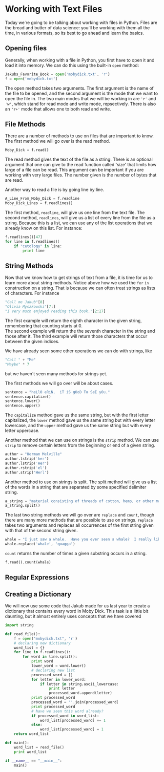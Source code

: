# Working with Text Files
Today we're going to be talking about working with files in Python. Files are the bread and butter of data science: you'll be working with them all the time, in various formats, so its best to go ahead and learn the basics. 

## Opening files
Generally, when working with a file in Python, you first have to open it and load it into memory. We can do this using the built-in `open` method:

```python
Jakubs_Favorite_Book = open('mobydick.txt', 'r')
f = open('mobydick.txt')
```
The open method takes two arguments.  The first argument is the name of the file to be opened, and the second argument is the mode
 that we want to open the file in.  The two main modes that we will be working in are `'r'` and `'w'`, which stand for read mode 
and write mode, repsectively. There is also an `'r+'` mode that allows one to both read and write. 

## File Methods
There are a number of methods to use on files that are important to know.  The first method we will go over is the read method.

```python
Moby_Dick = f.read()
```
The read method gives the text of the file as a string.  There is an optional argument that one can give to the read function
called 'size' that limits how large of a file can be read.  This argument can be important if you are working with very large files.
The number given is the number of bytes that are read.

Another way to read a file is by going line by line.  

```python
A_Line_From_Moby_Dick = f.readline
Moby_Dick_Lines = f.readlines()
```
The first method, `readline`, will give us one line from the text file.  The second method, `readlines`, will give us a
list of every line from the file as a string.  Because this is a list, we can use any of the list operations that we already know
on this list.  For instance:

```python
f.readlines()[47]
for line in f.readlines()
	if "cetology" in line:
		print line
```


## String Methods
Now that we know how to get strings of text from a file, it is time for us to learn more about string methods.  Notice above how
we used the `for`  `in` construction on a string.  That is because we can often treat strings as lists of characters.  For instance

```python
"Call me Jakub"[8]
"Olivia Myszkowski"[7:]
"I very much enjoyed reading this book."[2:27]
```

The first example will return the eighth character in the given string, remembering that counting starts at 0.  
The second example will return the the seventh character in the string and those after it.
The third example will return those characters that occur between the given indices.  

We have already seen some other operations we can do with strings, like 

```python
"Call " + "Me"
"Maybe" * 7
```

but we haven't seen many methods for strings yet.

The first methods we will go over will be about cases.

```python
sentence = "heLlO eRiN.  iT iS gOoD To SeE yOu."
sentence.capitalize()
sentence.lower()
sentence.upper()
```

The `capitalize` method gave us the same string, but with the first letter capitalized, the `lower` method gave us
the same string but with every letter lowercase, and the `upper` method gave us the same string but with every letter uppercase.

Another method that we can use on strings is the `strip` method.  We can use `strip` to remove certain letters from
the beginning or end of a given string.

```python
author = "Herman Melville"
author.lstrip('her')
author.lstrip('Her')
author.rstrip('el')
author.strip('Herl')
```

Another method to use on strings is split.  The split method will give us a list of the words in a string that are separated by
some specified delimiter string. 

```python
a_string = "material consisting of threads of cotton, hemp, or other material twisted together to form a thin length."
a_string.split()
``` 

The last two string methods we will go over are `replace` and `count`, though there are many 
more methods that are possible to use on strings.  `replace` takes two arguments and replaces all 
occurrences of the first string given with that of the second string given.

```python
whale = "I just saw a whale.  Have you ever seen a whale?  I really like whales.  Do you like whales?"
whale.replace('whale', 'quagga')
```

`count` returns the number of times a given substring occurs in a string.
```python
f.read().count(whale)
```

## Regular Expressions


## Creating a Dictionary

We will now use some code that Jakub made for us last year to create a dictionary that contains every
word in Moby Dick.  This task is a little bit daunting, but it almost entirely uses concepts
that we have covered

```python
import string

def read_file():
    f = open("mobydick.txt", 'r')
    # declaring new dictionary
    word_list = {}
    for line in f.readlines():
        for word in line.split():
            print word
            lower_word = word.lower()
            # declaring new list
            processed_word = []
            for letter in lower_word:
                if letter in string.ascii_lowercase:
                    print letter
                    processed_word.append(letter)
            print processed_word
            processed_word = ''.join(processed_word)
            print processed_word
            # have we seen this word already?
            if processed_word in word_list:
                word_list[processed_word] += 1
            else:
                word_list[processed_word] = 1
    return word_list

def main():
    word_list = read_file()
    print word_list

if __name__ == "__main__":
    main()
```